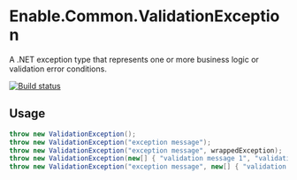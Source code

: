 # Enable.Common.ValidationException

A .NET exception type that represents one or more business logic or validation error conditions.

[![Build status](https://ci.appveyor.com/api/projects/status/492qkdxkdvkwnnbe?svg=true)](https://ci.appveyor.com/project/EnableSoftware/enable-common-validationexception)

## Usage

```csharp
throw new ValidationException();
throw new ValidationException("exception message");
throw new ValidationException("exception message", wrappedException);
throw new ValidationException(new[] { "validation message 1", "validation message 2" });
throw new ValidationException("exception message", new[] { "validation message 1", "validation message 2" });
```
